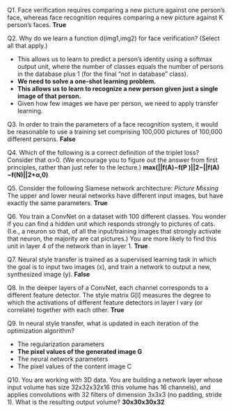 Q1. Face verification requires comparing a new picture against one person’s face, whereas face recognition requires comparing a new picture against K person’s faces.
**True**

Q2. Why do we learn a function d(img1,img2) for face verification? (Select all that apply.)
-	This allows us to learn to predict a person’s identity using a softmax output unit, where the number of classes equals the number of persons in the database plus 1 (for the final “not in database” class).
-	**We need to solve a one-shot learning problem.**
-	**This allows us to learn to recognize a new person given just a single image of that person.**
-	Given how few images we have per person, we need to apply transfer learning.

Q3. In order to train the parameters of a face recognition system, it would be reasonable to use a training set comprising 100,000 pictures of 100,000 different persons.
**False**

Q4. Which of the following is a correct definition of the triplet loss? Consider that α>0. (We encourage you to figure out the answer from first principles, rather than just refer to the lecture.)
**max(||f(A)−f(P )||2−||f(A)−f(N)||2+α,0)**

Q5. Consider the following Siamese network architecture:
_Picture Missing_
The upper and lower neural networks have different input images, but have exactly the same parameters.
**True**

Q6. You train a ConvNet on a dataset with 100 different classes. You wonder if you can find a hidden unit which responds strongly to pictures of cats. (I.e., a neuron so that, of all the input/training images that strongly activate that neuron, the majority are cat pictures.) You are more likely to find this unit in layer 4 of the network than in layer 1.
**True**

Q7. Neural style transfer is trained as a supervised learning task in which the goal is to input two images (x), and train a network to output a new, synthesized image (y).
**False**

Q8. In the deeper layers of a ConvNet, each channel corresponds to a different feature detector. The style matrix G[l] measures the degree to which the activations of different feature detectors in layer l vary (or correlate) together with each other.
**True**

Q9. In neural style transfer, what is updated in each iteration of the optimization algorithm?
-	The regularization parameters
-	**The pixel values of the generated image G**
-	The neural network parameters
-	The pixel values of the content image C

Q10. You are working with 3D data. You are building a network layer whose input volume has size 32x32x32x16 (this volume has 16 channels), and applies convolutions with 32 filters of dimension 3x3x3 (no padding, stride 1). What is the resulting output volume?
**30x30x30x32**
